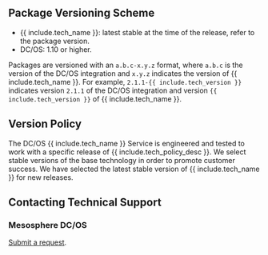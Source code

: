 <a name="package-versioning-scheme"></a>
## Package Versioning Scheme

- {{ include.tech_name }}: latest stable at the time of the release, refer to the package version.
- DC/OS: 1.10 or higher.

Packages are versioned with an `a.b.c-x.y.z` format, where `a.b.c` is the version of the DC/OS integration and `x.y.z` indicates the version of {{ include.tech_name }}. For example, `2.1.1-{{ include.tech_version }}` indicates version `2.1.1` of the DC/OS integration and version `{{ include.tech_version }}` of {{ include.tech_name }}.

<a name="version-policy"></a>
## Version Policy
The DC/OS {{ include.tech_name }} Service is engineered and tested to work with a specific release of {{ include.tech_policy_desc }}. We select stable versions of the base technology in order to promote customer success. We have selected the latest stable version of {{ include.tech_name }} for new releases.

<a name="contacting-technical-support"></a>
## Contacting Technical Support

### Mesosphere DC/OS
[Submit a request](https://support.mesosphere.com/hc/en-us/requests/new).
